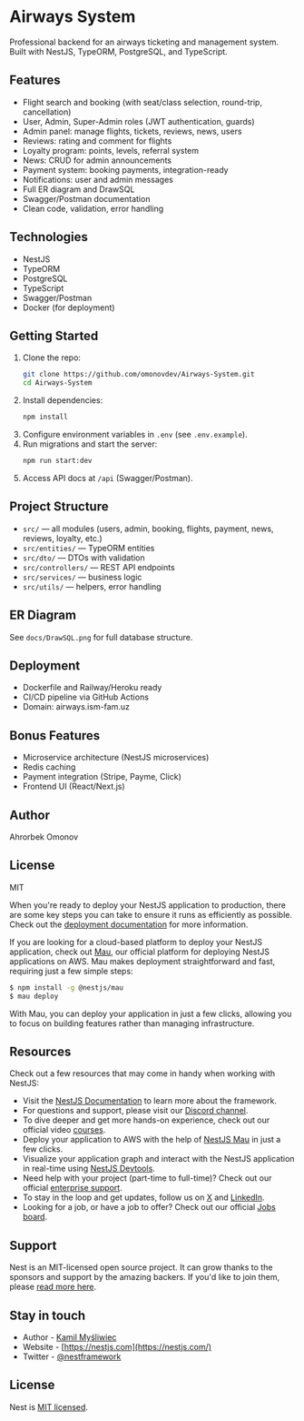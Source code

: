 # Airways System

Professional backend for an airways ticketing and management system. Built with NestJS, TypeORM, PostgreSQL, and TypeScript.

## Features
- Flight search and booking (with seat/class selection, round-trip, cancellation)
- User, Admin, Super-Admin roles (JWT authentication, guards)
- Admin panel: manage flights, tickets, reviews, news, users
- Reviews: rating and comment for flights
- Loyalty program: points, levels, referral system
- News: CRUD for admin announcements
- Payment system: booking payments, integration-ready
- Notifications: user and admin messages
- Full ER diagram and DrawSQL
- Swagger/Postman documentation
- Clean code, validation, error handling

## Technologies
- NestJS
- TypeORM
- PostgreSQL
- TypeScript
- Swagger/Postman
- Docker (for deployment)

## Getting Started
1. Clone the repo:
   ```bash
   git clone https://github.com/omonovdev/Airways-System.git
   cd Airways-System
   ```
2. Install dependencies:
   ```bash
   npm install
   ```
3. Configure environment variables in `.env` (see `.env.example`).
4. Run migrations and start the server:
   ```bash
   npm run start:dev
   ```
5. Access API docs at `/api` (Swagger/Postman).

## Project Structure
- `src/` — all modules (users, admin, booking, flights, payment, news, reviews, loyalty, etc.)
- `src/entities/` — TypeORM entities
- `src/dto/` — DTOs with validation
- `src/controllers/` — REST API endpoints
- `src/services/` — business logic
- `src/utils/` — helpers, error handling

## ER Diagram
See `docs/DrawSQL.png` for full database structure.

## Deployment
- Dockerfile and Railway/Heroku ready
- CI/CD pipeline via GitHub Actions
- Domain: airways.ism-fam.uz

## Bonus Features
- Microservice architecture (NestJS microservices)
- Redis caching
- Payment integration (Stripe, Payme, Click)
- Frontend UI (React/Next.js)

## Author
Ahrorbek Omonov

## License
MIT

When you're ready to deploy your NestJS application to production, there are some key steps you can take to ensure it runs as efficiently as possible. Check out the [deployment documentation](https://docs.nestjs.com/deployment) for more information.

If you are looking for a cloud-based platform to deploy your NestJS application, check out [Mau](https://mau.nestjs.com), our official platform for deploying NestJS applications on AWS. Mau makes deployment straightforward and fast, requiring just a few simple steps:

```bash
$ npm install -g @nestjs/mau
$ mau deploy
```

With Mau, you can deploy your application in just a few clicks, allowing you to focus on building features rather than managing infrastructure.

## Resources

Check out a few resources that may come in handy when working with NestJS:

- Visit the [NestJS Documentation](https://docs.nestjs.com) to learn more about the framework.
- For questions and support, please visit our [Discord channel](https://discord.gg/G7Qnnhy).
- To dive deeper and get more hands-on experience, check out our official video [courses](https://courses.nestjs.com/).
- Deploy your application to AWS with the help of [NestJS Mau](https://mau.nestjs.com) in just a few clicks.
- Visualize your application graph and interact with the NestJS application in real-time using [NestJS Devtools](https://devtools.nestjs.com).
- Need help with your project (part-time to full-time)? Check out our official [enterprise support](https://enterprise.nestjs.com).
- To stay in the loop and get updates, follow us on [X](https://x.com/nestframework) and [LinkedIn](https://linkedin.com/company/nestjs).
- Looking for a job, or have a job to offer? Check out our official [Jobs board](https://jobs.nestjs.com).

## Support

Nest is an MIT-licensed open source project. It can grow thanks to the sponsors and support by the amazing backers. If you'd like to join them, please [read more here](https://docs.nestjs.com/support).

## Stay in touch

- Author - [Kamil Myśliwiec](https://twitter.com/kammysliwiec)
- Website - [https://nestjs.com](https://nestjs.com/)
- Twitter - [@nestframework](https://twitter.com/nestframework)

## License

Nest is [MIT licensed](https://github.com/nestjs/nest/blob/master/LICENSE).
